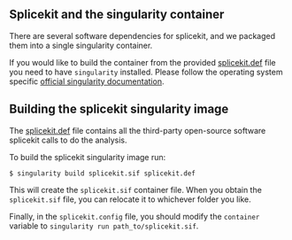 ## Splicekit and the singularity container

There are several software dependencies for splicekit, and we packaged them into a single singularity container.

If you would like to build the container from the provided [splicekit.def](splicekit.def) file you need to have `singularity` installed. Please follow the operating system specific [official singularity documentation](https://docs.sylabs.io/guides/3.0/user-guide/installation.html).

## Building the splicekit singularity image

The [splicekit.def](splicekit.def) file contains all the third-party open-source software splicekit calls to do the analysis.

To build the splicekit singularity image run:

`$ singularity build splicekit.sif splicekit.def`

This will create the `splicekit.sif` container file. When you obtain the `splicekit.sif` file, you can relocate it to whichever folder you like.

Finally, in the `splicekit.config` file, you should modify the `container` variable to `singularity run path_to/splicekit.sif`.
